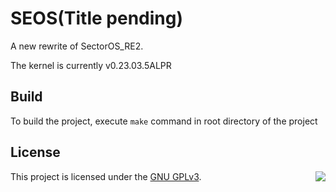 # SEOS(Title pending)

A new rewrite of SectorOS_RE2.

The kernel is currently v0.23.03.5ALPR

## Build

To build the project, execute `make` command in root directory of the project

## License

This project is licensed under the [GNU GPLv3](../COPYING). <img align="right" src="https://www.gnu.org/graphics/gplv3-with-text-136x68.png"></img>
